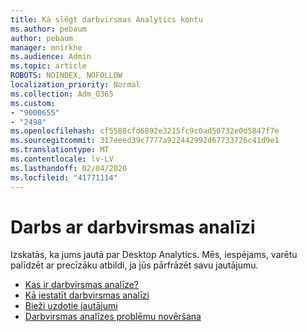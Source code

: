 ```yaml
---
title: Kā slēgt darbvirsmas Analytics kontu
ms.author: pebaum
author: pebaum
manager: mnirkhe
ms.audience: Admin
ms.topic: article
ROBOTS: NOINDEX, NOFOLLOW
localization_priority: Normal
ms.collection: Adm_O365
ms.custom:
- "9000655"
- "2498"
ms.openlocfilehash: cf5588cfd6892e3215fc9c0ad50732e0d5847f7e
ms.sourcegitcommit: 317eeed39c7777a922442992d67733726c41d9e1
ms.translationtype: MT
ms.contentlocale: lv-LV
ms.lasthandoff: 02/04/2020
ms.locfileid: "41771114"
---
```

# <a name="working-with-desktop-analytics"></a>Darbs ar darbvirsmas analīzi

Izskatās, ka jums jautā par Desktop Analytics. Mēs, iespējams, varētu palīdzēt ar precīzāku atbildi, ja jūs pārfrāzēt savu jautājumu.

- [Kas ir darbvirsmas analīze?](https://docs.microsoft.com/configmgr/desktop-analytics/overview)
- [Kā iestatīt darbvirsmas analīzi](https://docs.microsoft.com/configmgr/desktop-analytics/set-up)
- [Bieži uzdotie jautājumi](https://docs.microsoft.com/configmgr/desktop-analytics/faq)
- [Darbvirsmas analīzes problēmu novēršana](https://docs.microsoft.com/configmgr/desktop-analytics/troubleshooting)
